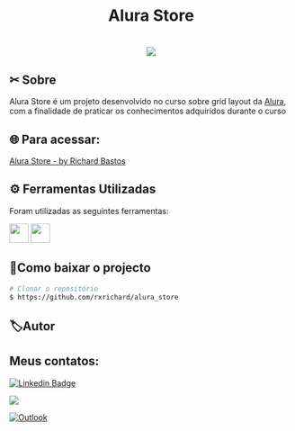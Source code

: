 
<h1 align="center">
    <p>Alura Store</p>
</h1>


<h1 align="center">
    <img src="https://ik.imagekit.io/rxrichard/alura-store_0-9pvzVyP.png" >
</h1>

## ✂ Sobre

Alura Store é um projeto desenvolvido no curso sobre grid layout da [Alura](https://www.alura.com.br/), com a finalidade de praticar os conhecimentos adquiridos durante o curso 

## 🌐 Para acessar: 

[Alura Store -  by Richard Bastos](rxrichard.github.io/alura_store)


## ⚙️ Ferramentas Utilizadas

Foram utilizadas as seguintes ferramentas:

<img src="https://logodownload.org/wp-content/uploads/2016/10/html5-logo-8.png" width="34px"> 

<img src="https://cdn4.iconfinder.com/data/icons/social-media-logos-6/512/121-css3-512.png" width="34px" height="34px"> 


## 📂Como baixar o projecto

```bash
# Clonar o repositório
$ https://github.com/rxrichard/alura_store
````


## 🏷Autor
 
<h2>Meus contatos: </h2>

[![Linkedin Badge ](https://img.shields.io/badge/-LinkedIn-blue?style=for-the-badge&logo=Linkedin&logoColor=white&link=https://www.linkedin.com/in/rxrichard/) ](https://www.linkedin.com/in/rxrichard/)

<a href="https://api.whatsapp.com/send?phone=5511974490549" alt="WhatsApp">
  <img src="https://img.shields.io/badge/-whatsapp-25d366?style=for-the-badge&logo=whatsapp&logoColor=white&link=https://api.whatsapp.com/send?phone=5511974490549"/></a>

[![Outlook](https://img.shields.io/badge/-outlook-2196f3?style=for-the-badge&logo=outlook&logoColor=white&link=mailto:rxrichard@outlook.com.br)](mailto:rxrichard@outlook.com.br)
